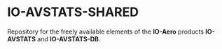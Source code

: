 # IO-AVSTATS-SHARED

Repository for the freely available elements of the **IO-Aero** products **IO-AVSTATS** and **IO-AVSTATS-DB**.
